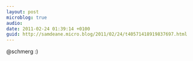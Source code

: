 ```yaml
---
layout: post
microblog: true
audio: 
date: 2011-02-24 01:39:14 +0100
guid: http://samdeane.micro.blog/2011/02/24/t40571418919837697.html
---
```

@schmerg :)
